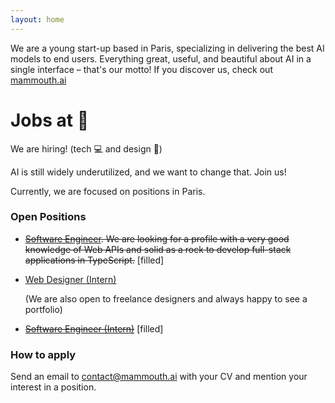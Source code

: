 ```yaml
---
layout: home
---
```


We are a young start-up based in Paris, specializing in delivering the best AI models to end users. Everything great, useful, and beautiful about AI in a single interface – that's our motto!
If you discover us, check out [mammouth.ai](https://mammouth.ai/)

# Jobs at :mammoth:

We are hiring! (tech :computer: and design :art:)

AI is still widely underutilized, and we want to change that. Join us!

Currently, we are focused on positions in Paris.

<!-- Our team operates with 50% remote work, and the remaining time is spent in our Paris office. -->

### Open Positions

- ~~[Software Engineer](https://www.notion.so/182cf297c1ca80629935edacf8aa1e39?pvs=21). We are looking for a profile with a very good knowledge of Web APIs and solid as a rock to develop full-stack applications in TypeScript.~~ [filled]

- [Web Designer (Intern)](https://www.notion.so/mammouth/Web-Designer-Intern-Paris-153cf297c1ca806f8d83dc8ba26ae8a0)

  (We are also open to freelance designers and always happy to see a portfolio)

- ~~[Software Engineer (Intern)](https://www.notion.so/174cf297c1ca80f4aee0e88fed6fc385?pvs=21)~~ [filled]

### How to apply

Send an email to [contact@mammouth.ai](mailto:contact@mammouth.ai) with your CV and mention your interest in a position.
